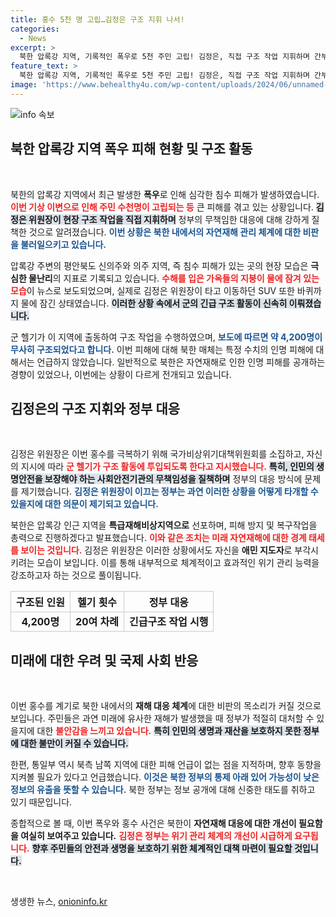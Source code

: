 ```yaml
---
title: 홍수 5천 명 고립…김정은 구조 지휘 나서!
categories:
  - News
excerpt: >
  북한 압록강 지역, 기록적인 폭우로 5천 주민 고립! 김정은, 직접 구조 작업 지휘하며 간부들 강력 질책. 수해 피해 상황은 여전히 불투명, 비상 대책은 총동원! 클릭해서 자세한 소식을 확인하세요!
feature_text: >
  북한 압록강 지역, 기록적인 폭우로 5천 주민 고립! 김정은, 직접 구조 작업 지휘하며 간부들 강력 질책. 수해 피해 상황은 여전히 불투명, 비상 대책은 총동원! 클릭해서 자세한 소식을 확인하세요!
image: 'https://www.behealthy4u.com/wp-content/uploads/2024/06/unnamed-file.png'
---
```


<p><img src="https://www.behealthy4u.com/wp-content/uploads/2024/06/unnamed-file.png" alt="info 속보" /></p>

<h2 data-ke-size="size26">북한 압록강 지역 폭우 피해 현황 및 구조 활동</h2>

<p data-ke-size="size16">&nbsp;</p>

<p>북한의 압록강 지역에서 최근 발생한 <strong>폭우</strong>로 인해 심각한 침수 피해가 발생하였습니다. <b><span style="color: #ee2323;">이번 기상 이변으로 인해 주민 수천명이 고립되는 등</span></b> 큰 피해를 겪고 있는 상황입니다. <b><span style="background-color: #21538527;">김정은 위원장이 현장 구조 작업을 직접 지휘하며</span></b> 정부의 무책임한 대응에 대해 강하게 질책한 것으로 알려졌습니다. <b><span style="color: #1a5490;">이번 상황은 북한 내에서의 자연재해 관리 체계에 대한 비판을 불러일으키고 있습니다.</span></b></p>

<p>압록강 주변의 평안북도 신의주와 의주 지역, 즉 침수 피해가 있는 곳의 현장 모습은 <strong>극심한 물난리</strong>의 지표로 기록되고 있습니다. <b><span style="color: #ee2323;">수해를 입은 가옥들의 지붕이 물에 잠겨 있는 모습</span></b>이 뉴스로 보도되었으며, 실제로 김정은 위원장이 타고 이동하던 SUV 또한 바퀴까지 물에 잠긴 상태였습니다. <b><span style="background-color: #21538527;">이러한 상황 속에서 군의 긴급 구조 활동이 신속히 이뤄졌습니다.</span></b></p>

<p>군 헬기가 이 지역에 출동하여 구조 작업을 수행하였으며, <b><span style="color: #1a5490;">보도에 따르면 약 4,200명이 무사히 구조되었다고 합니다.</span></b> 이번 피해에 대해 북한 매체는 특정 수치의 인명 피해에 대해서는 언급하지 않았습니다. 일반적으로 북한은 자연재해로 인한 인명 피해를 공개하는 경향이 있었으나, 이번에는 상황이 다르게 전개되고 있습니다.</p>

<h2 data-ke-size="size26">김정은의 구조 지휘와 정부 대응</h2>

<p data-ke-size="size16">&nbsp;</p>

<p>김정은 위원장은 이번 홍수를 극복하기 위해 국가비상위기대책위원회를 소집하고, 자신의 지시에 따라 <b><span style="color: #ee2323;">군 헬기가 구조 활동에 투입되도록 한다고 지시했습니다.</span></b> <b><span style="background-color: #21538527;">특히, 인민의 생명안전을 보장해야 하는 사회안전기관의 무책임성을 질책하며</span></b> 정부의 대응 방식에 문제를 제기했습니다. <b><span style="color: #1a5490;">김정은 위원장이 이끄는 정부는 과연 이러한 상황을 어떻게 타개할 수 있을지에 대한 의문이 제기되고 있습니다.</span></b></p>

<p>북한은 압록강 인근 지역을 <strong>특급재해비상지역으로</strong> 선포하며, 피해 방지 및 복구작업을 총력으로 진행하겠다고 발표했습니다. <b><span style="color: #ee2323;">이와 같은 조치는 미래 자연재해에 대한 경계 태세를 보이는 것입니다.</span></b> 김정은 위원장은 이러한 상황에서도 자신을 <strong>애민 지도자</strong>로 부각시키려는 모습이 보입니다. 이를 통해 내부적으로 체계적이고 효과적인 위기 관리 능력을 강조하고자 하는 것으로 풀이됩니다.</p>

<table style="width: 100%; border-collapse: collapse;">
    <tr>
        <th style="border: 1px solid #ccc; text-align: center;">구조된 인원</th>
        <th style="border: 1px solid #ccc; text-align: center;">헬기 횟수</th>
        <th style="border: 1px solid #ccc; text-align: center;">정부 대응</th>
    </tr>
    <tr>
        <td style="border: 1px solid #ccc; text-align: center; height: 17px;"><b>4,200명</b></td>
        <td style="border: 1px solid #ccc; text-align: center; height: 17px;"><b>20여 차례</b></td>
        <td style="border: 1px solid #ccc; text-align: center; height: 17px;"><b>긴급구조 작업 시행</b></td>
    </tr>
</table>

<h2 data-ke-size="size26">미래에 대한 우려 및 국제 사회 반응</h2>

<p data-ke-size="size16">&nbsp;</p>

<p>이번 홍수를 계기로 북한 내에서의 <strong>재해 대응 체계</strong>에 대한 비판의 목소리가 커질 것으로 보입니다. 주민들은 과연 미래에 유사한 재해가 발생했을 때 정부가 적절히 대처할 수 있을지에 대한 <b><span style="color: #ee2323;">불안감을 느끼고 있습니다.</span></b> <b><span style="background-color: #21538527;">특히 인민의 생명과 재산을 보호하지 못한 정부에 대한 불만이 커질 수 있습니다.</span></b> </p>

<p>한편, 통일부 역시 북측 남쪽 지역에 대한 피해 언급이 없는 점을 지적하며, 향후 동향을 지켜볼 필요가 있다고 언급했습니다. <b><span style="color: #1a5490;">이것은 북한 정부의 통제 아래 있어 가능성이 낮은 정보의 유출을 뜻할 수 있습니다.</span></b> 북한 정부는 정보 공개에 대해 신중한 태도를 취하고 있기 때문입니다.</p>

<p>종합적으로 볼 때, 이번 폭우와 홍수 사건은 북한이 <strong>자연재해 대응에 대한 개선이 필요함을 여실히 보여주고 있습니다.</strong> <b><span style="color: #ee2323;">김정은 정부는 위기 관리 체계의 개선이 시급하게 요구됩니다.</span></b> <b><span style="background-color: #21538527;">향후 주민들의 안전과 생명을 보호하기 위한 체계적인 대책 마련이 필요할 것입니다.</span></b></p>

<p data-ke-size="size16">&nbsp;</p>
생생한 뉴스, <a href="https://onioninfo.kr" rel="dofollow">onioninfo.kr</a>



